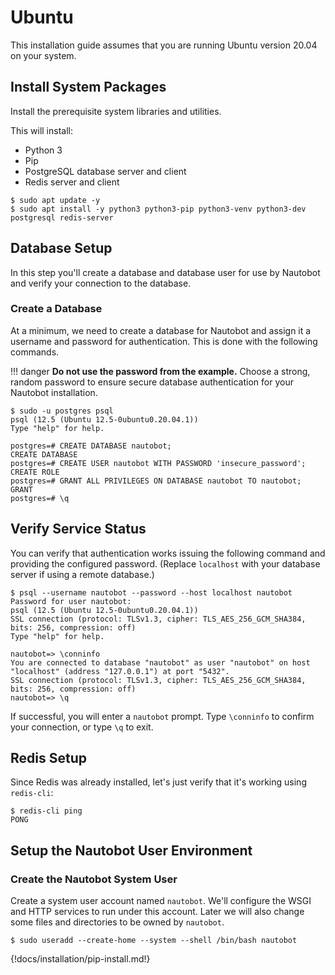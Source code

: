 # Ubuntu

This installation guide assumes that you are running Ubuntu version 20.04 on your system.

## Install System Packages

Install the prerequisite system libraries and utilities.

This will install:

- Python 3
- Pip
- PostgreSQL database server and client
- Redis server and client

```
$ sudo apt update -y
$ sudo apt install -y python3 python3-pip python3-venv python3-dev postgresql redis-server
```

## Database Setup

In this step you'll create a database and database user for use by Nautobot and verify your connection to the database.

### Create a Database

At a minimum, we need to create a database for Nautobot and assign it a username and password for authentication. This
is done with the following commands.

!!! danger
    **Do not use the password from the example.** Choose a strong, random password to ensure secure database
    authentication for your Nautobot installation.

```no-highlight
$ sudo -u postgres psql
psql (12.5 (Ubuntu 12.5-0ubuntu0.20.04.1))
Type "help" for help.

postgres=# CREATE DATABASE nautobot;
CREATE DATABASE
postgres=# CREATE USER nautobot WITH PASSWORD 'insecure_password';
CREATE ROLE
postgres=# GRANT ALL PRIVILEGES ON DATABASE nautobot TO nautobot;
GRANT
postgres=# \q
```

## Verify Service Status

You can verify that authentication works issuing the following command and providing the configured password. (Replace
`localhost` with your database server if using a remote database.)

```no-highlight
$ psql --username nautobot --password --host localhost nautobot
Password for user nautobot:
psql (12.5 (Ubuntu 12.5-0ubuntu0.20.04.1))
SSL connection (protocol: TLSv1.3, cipher: TLS_AES_256_GCM_SHA384, bits: 256, compression: off)
Type "help" for help.

nautobot=> \conninfo
You are connected to database "nautobot" as user "nautobot" on host "localhost" (address "127.0.0.1") at port "5432".
SSL connection (protocol: TLSv1.3, cipher: TLS_AES_256_GCM_SHA384, bits: 256, compression: off)
nautobot=> \q
```

If successful, you will enter a `nautobot` prompt. Type `\conninfo` to confirm your connection, or type `\q` to exit.

## Redis Setup

Since Redis was already installed, let's just verify that it's working using `redis-cli`:

```
$ redis-cli ping
PONG
```

## Setup the Nautobot User Environment

### Create the Nautobot System User

Create a system user account named `nautobot`. We'll configure the WSGI and HTTP services to run under this account.
Later we will also change some files and directories to be owned by `nautobot`.

```no-highlight
$ sudo useradd --create-home --system --shell /bin/bash nautobot
```

{!docs/installation/pip-install.md!}
